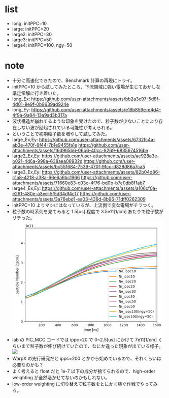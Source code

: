 # list
- long: initPPC=10
- large: initPPC=20
- large2: initPPC=30
- large3: initPPC=50
- large4: initPPC=100, ngy=50
# note
- 十分に高速化できたので、Benchmark 計算の再現にトライ。
- initPPC=10 から試してみたところ、下流領域に強い電場が生じておかしな準定常解に行き着いた。
- long_Ex:
https://github.com/user-attachments/assets/bb2a3e97-5d8f-4d01-8e9f-0b9639ad924e
- long_Ey:
https://github.com/user-attachments/assets/e16b859e-e4d4-4f9a-9a84-13a9ad3b317a
- 波状構造が崩れてるような印象を受けたので、粒子数が少ないことにより存在しない波が励起されている可能性が考えられる。
- ということで初期粒子数を増やして試してみた。
- large_Ex,Ey:
https://github.com/user-attachments/assets/6732fc4a-ab3e-470f-9f44-7b1e9455fa1e
https://github.com/user-attachments/assets/16d965b6-06b6-40cc-8269-6835674516be
- large2_Ex,Ey:
https://github.com/user-attachments/assets/ae928a3e-b021-4d6a-998a-638aea08932d
https://github.com/user-attachments/assets/bc551684-7539-470f-9fcc-d828d86a7ca5
- large3_Ex,Ey:
https://github.com/user-attachments/assets/82b04d86-c1a8-4218-a38a-66e6a6bc1966
https://github.com/user-attachments/assets/71660e83-c03c-4f76-bd0b-b7e0db8f1ab7
- large4_Ex,Ey:
https://github.com/user-attachments/assets/a106cf0a-e261-480e-a3ee-5f5d34df4c17
https://github.com/user-attachments/assets/3a76ebd1-ea03-436d-8b96-71dff0262309
- initPPC=10 よりマシにはなっているが、上流側で変な電場がチラつく。
- 粒子数の時系列を見てみると 1.5[us] 程度で 3.5e11[1/cm] あたりで粒子数がサチった。
<br>![](pNum_ippcComp.png)
- lab の PIC_MCC コードでは ippc=20 で 0~2.5[us] にかけて 7e11[1/cm] くらいまで粒子数が伸び続けていたので、なにか違った現象が出ている様子。
<br>![](https://github.com/user-attachments/assets/f0b720d5-a194-4711-b495-45f3249854f2)
- WarpX の先行研究だと ippc=200 とかから始めているので、それくらいは必要なのかも？
- よく考えると float だと 1e-7 以下の成分が捨てられるので、high-order weighting が全然活かせてないのかもしれない。
- low-order weighting に切り替えて粒子数をとにかく稼ぐ作戦でやってみる。